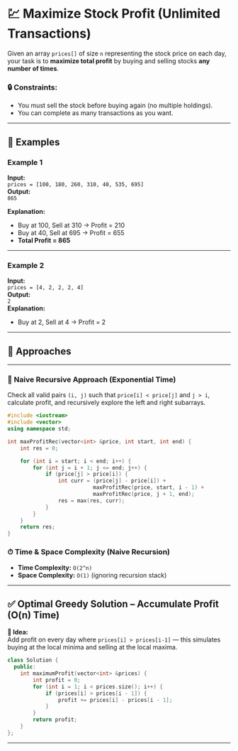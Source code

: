 # 💹 Maximize Stock Profit (Unlimited Transactions)

Given an array `prices[]` of size `n` representing the stock price on each day, your task is to **maximize total profit** by buying and selling stocks **any number of times**.

### 🔒 Constraints:
- You must sell the stock before buying again (no multiple holdings).
- You can complete as many transactions as you want.

---

## 🧪 Examples

### Example 1
**Input:**  
`prices = [100, 180, 260, 310, 40, 535, 695]`  
**Output:**  
`865`

**Explanation:**
- Buy at 100, Sell at 310 → Profit = 210  
- Buy at 40, Sell at 695 → Profit = 655  
- **Total Profit = 865**

---

### Example 2
**Input:**  
`prices = [4, 2, 2, 2, 4]`  
**Output:**  
`2`  
**Explanation:**
- Buy at 2, Sell at 4 → Profit = 2

---

## 🧮 Approaches

---

### 🔁 Naive Recursive Approach (Exponential Time)

Check all valid pairs `(i, j)` such that `price[i] < price[j]` and `j > i`, calculate profit, and recursively explore the left and right subarrays.

```cpp
#include <iostream>
#include <vector>
using namespace std;

int maxProfitRec(vector<int> &price, int start, int end) {
    int res = 0;

    for (int i = start; i < end; i++) {
        for (int j = i + 1; j <= end; j++) {
            if (price[j] > price[i]) {
                int curr = (price[j] - price[i]) +
                           maxProfitRec(price, start, i - 1) +
                           maxProfitRec(price, j + 1, end);
                res = max(res, curr);
            }
        }
    }
    return res;
}
```

### ⏱ Time & Space Complexity (Naive Recursion)

- **Time Complexity:** `O(2^n)`
- **Space Complexity:** `O(1)` (ignoring recursion stack)

---

## ✅ Optimal Greedy Solution – Accumulate Profit (O(n) Time)

**🧠 Idea:**  
Add profit on every day where `prices[i] > prices[i-1]` — this simulates buying at the local minima and selling at the local maxima.

```cpp
class Solution {
  public:
    int maximumProfit(vector<int> &prices) {
        int profit = 0;
        for (int i = 1; i < prices.size(); i++) {
            if (prices[i] > prices[i - 1]) {
                profit += prices[i] - prices[i - 1];
            }
        }
        return profit;
    }
};
```
---
